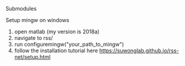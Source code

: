 Submodules

Setup mingw on windows
1) open matlab (my version is 2018a)
2) navigate to rss/
3) run configuremingw("your_path_to_mingw")
4) follow the installation tutorial here https://suwonglab.github.io/rss-net/setup.html 